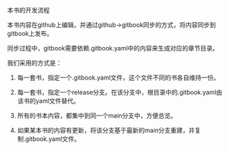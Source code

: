 
本书的开发流程

本书内容在github上编辑，并通过github->gitbook同步的方式，将内容同步到gitbook上发布。

同步过程中，gitbook需要依赖.gitbook.yaml中的内容来生成对应的章节目录。  

我们采用的方式是：

1. 每一套书，指定一个.gitbook.yaml文件，这个文件不同的书各自维持一份。  

2. 每一套书，指定一个release分支。在该分支中，根目录中的.gitbook.yaml由该书的yaml文件替代。  

3. 所有的书本内容，都集中到同一个main分支中，方便总览。  

4. 如果某本书的内容有更新，将该分支基于最新的main分支重建，并复制.gitbook.yaml文件。  

